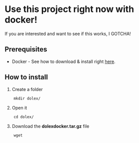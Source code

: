 # Use this project right now with docker!
If you are interested and want to see if this works, I GOTCHA!
## Prerequisites
 - Docker - See how to download & install right [here](https://docs.docker.com/docker-for-windows/install/).
## How to install
 1. Create a folder
```
    mkdir dolex/
```
2. Open it
```
    cd dolex/
```
3. Download the **dolexdocker.tar.gz** file
```
    wget 
```
